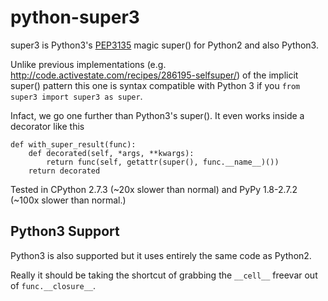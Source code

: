 python-super3
=============

super3 is Python3's [PEP3135](http://www.python.org/dev/peps/pep-3135/) magic super() for Python2 and also Python3.

Unlike previous implementations (e.g. http://code.activestate.com/recipes/286195-selfsuper/)
of the implicit super() pattern this one is syntax compatible with Python 3 if
you ```from super3 import super3 as super```.

Infact, we go one further than Python3's super(). It even works inside a decorator like this

```
def with_super_result(func):
    def decorated(self, *args, **kwargs):
        return func(self, getattr(super(), func.__name__)())
    return decorated
```

Tested in CPython 2.7.3 (~20x slower than normal) and PyPy 1.8-2.7.2 (~100x
slower than normal.)

Python3 Support
---------------

Python3 is also supported but it uses entirely the same code as Python2.

Really it should be taking the shortcut of grabbing the `__cell__` freevar out of `func.__closure__`.
